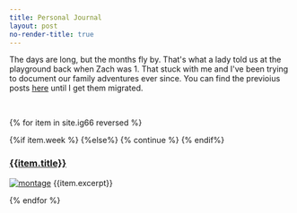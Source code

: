 ```yaml
---
title: Personal Journal
layout: post
no-render-title: true
---
```


The days are long, but the months fly by. That's what a lady told us at the playground back when Zach was 1. That stuck with me and I've been trying to document our family adventures ever since. You can find the previoius posts [here](https://ig66.blogspot.com) until I get them migrated.

<br/>

{% for item in site.ig66 reversed   %}

{%if item.week %}
{%else%}
{% continue %}
{% endif%}

### [{{item.title}}]({{item.url}})

[![montage](https://github.com/idvorkin/blob/raw/master/ig66/{{item.week}}/montage.jpg)]({{item.url}})
{{item.excerpt}}

{% endfor %}
